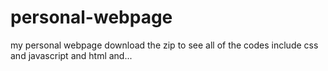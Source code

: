 # personal-webpage
my personal webpage
download the zip to see all of the codes include css and javascript and html and...
